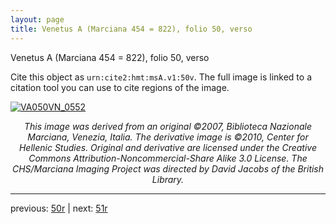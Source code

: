 ```yaml
---
layout: page
title: Venetus A (Marciana 454 = 822), folio 50, verso
---
```


Venetus A (Marciana 454 = 822), folio 50, verso

Cite this object as `urn:cite2:hmt:msA.v1:50v`.  The full image is linked to a citation tool you can use to cite regions of the image.

[![VA050VN_0552](http://www.homermultitext.org/iipsrv?IIIF=/project/homer/pyramidal/deepzoom/hmt/vaimg/2017a/VA050VN_0552.tif/full/800,/0/default.jpg)](http://www.homermultitext.org/ict2/?urn=urn:cite2:hmt:vaimg.2017a:VA050VN_0552) 

<p style="text-align: center; font-style: italic;">This image was derived from an original ©2007, Biblioteca Nazionale Marciana, Venezia, Italia. The derivative image is ©2010, Center for Hellenic Studies. Original and derivative are licensed under the Creative Commons Attribution-Noncommercial-Share Alike 3.0 License. The CHS/Marciana Imaging Project was directed by David Jacobs of the British Library.</p>

---

previous: [50r](../50r/) | next: [51r](../51r/)